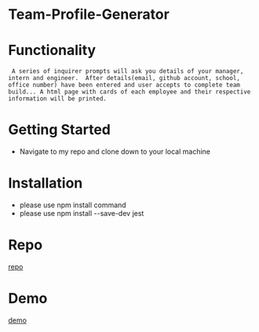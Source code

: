 # Team-Profile-Generator

# Functionality
` A series of inquirer prompts will ask you details of your manager, intern and engineer. 
 After details(email, github account, school, office number) have been entered and user accepts to complete team build...
 A html page with cards of each employee and their respective information will be printed.`
# Getting Started
 * Navigate to my repo and clone down to your local machine 
# Installation
* please use npm install command 
* please use npm install --save-dev jest
# Repo 
[repo](https://github.com/Walker-Walker/Team-Profile-Generator)
# Demo 
[demo](https://drive.google.com/file/d/110CZeK6EWGKlsnIMpeM5_nkFIVzTGVye/view)
